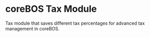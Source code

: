 # coreBOS Tax Module
Tax module that saves different tax percentages for advanced tax management in coreBOS.
